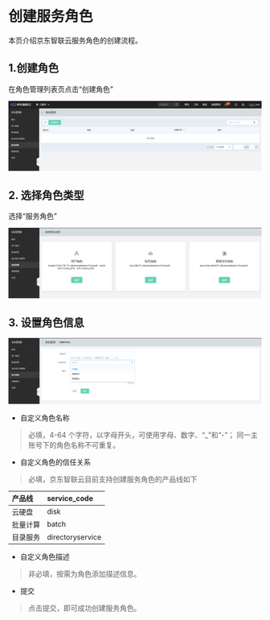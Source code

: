 # 创建服务角色

本页介绍京东智联云服务角色的创建流程。

## 1.创建角色
在角色管理列表页点击“创建角色”

![image](../../../../../../image/IAM/RoleNew/list.png)

## 2. 选择角色类型
选择“服务角色”

![image](../../../../../../image/IAM/RoleNew/create-select.png)

## 3. 设置角色信息

![image](../../../../../../image/IAM/RoleNew/createservicerole.png)

- 自定义角色名称
> 必填，4-64 个字符，以字母开头，可使用字母、数字、“_”和“-”；
同一主账号下的角色名称不可重复。

- 自定义角色的信任关系

> 必填，京东智联云目前支持创建服务角色的产品线如下

| 产品线        | service_code   | 
| :--------   | :-----  | 
| 云硬盘      | disk   | 
| 批量计算        |   batch   | 
| 目录服务        |    directoryservice    |
                    

- 自定义角色描述
> 非必填，按需为角色添加描述信息。

- 提交
> 点击提交，即可成功创建服务角色。
